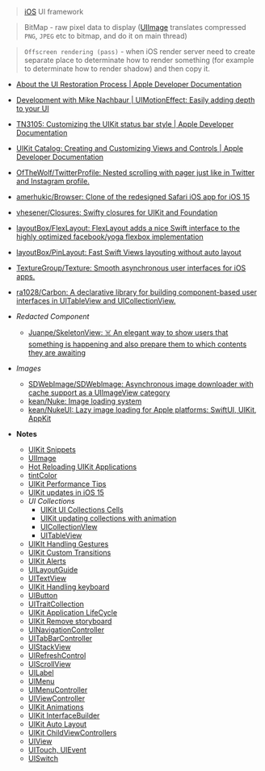 > [iOS](../Apple%20Platform%20Specifics/iOS.md) UI framework

> BitMap - raw pixel data to display ([UIImage](UIImage.md) translates compressed `PNG`, `JPEG` etc to bitmap, and do it on main thread)

> `Offscreen rendering (pass)` - when iOS render server need to create separate place to determinate how to render something (for example to determinate how to render shadow) and then copy it.

- [About the UI Restoration Process | Apple Developer Documentation](https://developer.apple.com/documentation/uikit/view_controllers/preserving_your_app_s_ui_across_launches/about_the_ui_restoration_process)
- [Development with Mike Nachbaur | UIMotionEffect: Easily adding depth to your UI](https://people.freebsd.org/~lstewart/articles/cpumemory.pdf)
- [TN3105: Customizing the UIKit status bar style | Apple Developer Documentation](https://developer.apple.com/documentation/technotes/tn3105-customizing-uistatusbar-syle)
- [UIKit Catalog: Creating and Customizing Views and Controls | Apple Developer Documentation](https://developer.apple.com/documentation/uikit/views_and_controls/uikit_catalog_creating_and_customizing_views_and_controls)
- [OfTheWolf/TwitterProfile: Nested scrolling with pager just like in Twitter and Instagram profile.](https://github.com/OfTheWolf/TwitterProfile)
- [amerhukic/Browser: Clone of the redesigned Safari iOS app for iOS 15](https://github.com/amerhukic/Browser)

- [vhesener/Closures: Swifty closures for UIKit and Foundation](https://github.com/vhesener/Closures)
- [layoutBox/FlexLayout: FlexLayout adds a nice Swift interface to the highly optimized facebook/yoga flexbox implementation](https://github.com/layoutBox/FlexLayout)
- [layoutBox/PinLayout: Fast Swift Views layouting without auto layout](https://github.com/layoutBox/PinLayout)
- [TextureGroup/Texture: Smooth asynchronous user interfaces for iOS apps.](https://github.com/TextureGroup/Texture)
- [ra1028/Carbon: A declarative library for building component-based user interfaces in UITableView and UICollectionView.](https://github.com/ra1028/Carbon)
- *Redacted Component*
	- [Juanpe/SkeletonView: ☠️ An elegant way to show users that something is happening and also prepare them to which contents they are awaiting](https://github.com/Juanpe/SkeletonView)
- *Images*
	- [SDWebImage/SDWebImage: Asynchronous image downloader with cache support as a UIImageView category](https://github.com/SDWebImage/SDWebImage)
	- [kean/Nuke: Image loading system](https://github.com/kean/Nuke)
	- [kean/NukeUI: Lazy image loading for Apple platforms: SwiftUI, UIKit, AppKit](https://github.com/kean/NukeUI)
- **Notes**
	- [UIKit Snippets](UIKit%20Snippets.md)
	- [UIImage](UIImage.md)
	- [Hot Reloading UIKit Applications](Hot%20Reloading%20UIKit%20Applications.md)
	- [tintColor](UIKit/tintColor.md)
	- [UIKit Performance Tips](UIKit/UIKit%20Performance%20Tips.md)
	- [UIKit updates in iOS 15](UIKit/UIKit%20updates%20in%20iOS%2015.md)
	- *UI Collections*
		- [UIKit UI Collections Cells](UIKit/UIKit%20UI%20Collections%20Cells.md)
		- [UIKit updating collections with animation](UIKit/UIKit%20updating%20collections%20with%20animation.md)
		- [UICollectionVIew](UIKit/UICollectionVIew.md)
		- [UITableView](UIKit/UITableView.md)
	- [UIKIt Handling Gestures](UIKit/UIKIt%20Handling%20Gestures.md)
	- [UIKit Custom Transitions](UIKit/UIKit%20Custom%20Transitions.md)
	- [UIKit Alerts](UIKit/UIKit%20Alerts.md)
	- [UILayoutGuide](UIKit/UILayoutGuide.md)
	- [UITextView](UIKit/UITextView.md)
	- [UIKit Handling keyboard](UIKit/UIKit%20Handling%20keyboard.md)
	- [UIButton](UIKit/UIButton.md)
	- [UITraitCollection](UIKit/UITraitCollection.md)
	- [UIKit Application LifeCycle](UIKit/UIKit%20Application%20LifeCycle.md)
	- [UIKit Remove storyboard](UIKit/UIKit%20Remove%20storyboard.md)
	- [UINavigationController](UIKit/UINavigationController.md)
	- [UITabBarController](UIKit/UITabBarController.md)
	- [UIStackView](UIKit/UIStackView.md)
	- [UIRefreshControl](UIKit/UIRefreshControl.md)
	- [UIScrollView](UIKit/UIScrollView.md)
	- [UILabel](UIKit/UILabel.md)
	- [UIMenu](UIMenu.md)
	- [UIMenuController](UIKit/UIMenuController.md)
	- [UIViewController](UIKit/UIViewController.md)
	- [UIKit Animations](UIKit/UIKit%20Animations.md)
	- [UIKit InterfaceBuilder](UIKit/UIKit%20InterfaceBuilder.md)
	- [UIKit Auto Layout](UIKit/UIKit%20Auto%20Layout.md)
	- [UIKit ChildViewControllers](UIKit/UIKit%20ChildViewControllers.md)
	- [UIView](UIKit/UIView.md)
	- [UITouch, UIEvent](UIKit/UITouch,%20UIEvent.md)
	- [UISwitch](UIKit/UISwitch.md)